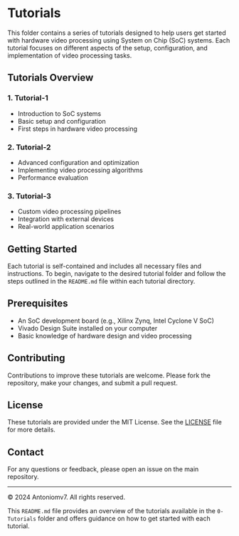# Tutorials

This folder contains a series of tutorials designed to help users get started with hardware video processing using System on Chip (SoC) systems. Each tutorial focuses on different aspects of the setup, configuration, and implementation of video processing tasks.

## Tutorials Overview

### 1. Tutorial-1
   - Introduction to SoC systems
   - Basic setup and configuration
   - First steps in hardware video processing

### 2. Tutorial-2
   - Advanced configuration and optimization
   - Implementing video processing algorithms
   - Performance evaluation

### 3. Tutorial-3
   - Custom video processing pipelines
   - Integration with external devices
   - Real-world application scenarios

## Getting Started

Each tutorial is self-contained and includes all necessary files and instructions. To begin, navigate to the desired tutorial folder and follow the steps outlined in the `README.md` file within each tutorial directory.

## Prerequisites

- An SoC development board (e.g., Xilinx Zynq, Intel Cyclone V SoC)
- Vivado Design Suite installed on your computer
- Basic knowledge of hardware design and video processing

## Contributing

Contributions to improve these tutorials are welcome. Please fork the repository, make your changes, and submit a pull request.

## License

These tutorials are provided under the MIT License. See the [LICENSE](../LICENSE) file for more details.

## Contact

For any questions or feedback, please open an issue on the main repository.

---

© 2024 Antoniomv7. All rights reserved.

This `README.md` file provides an overview of the tutorials available in the `0-Tutorials` folder and offers guidance on how to get started with each tutorial.

